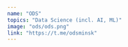 ```yaml
---
name: "ODS"
topics: "Data Science (incl. AI, ML)"
image: "ods/ods.png"
link: "https://t.me/odsminsk"
---
```

